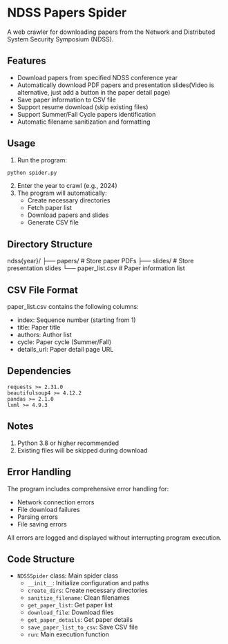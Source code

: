 # NDSS Papers Spider

A web crawler for downloading papers from the Network and Distributed System Security Symposium (NDSS).

## Features

- Download papers from specified NDSS conference year
- Automatically download PDF papers and presentation slides(Video is alternative, just add a button in the paper detail page)
- Save paper information to CSV file
- Support resume download (skip existing files)
- Support Summer/Fall Cycle papers identification
- Automatic filename sanitization and formatting

## Usage

1. Run the program:

```bash
python spider.py
```

2. Enter the year to crawl (e.g., 2024)
3. The program will automatically:
   - Create necessary directories
   - Fetch paper list
   - Download papers and slides
   - Generate CSV file

## Directory Structure

ndss{year}/
├── papers/ # Store paper PDFs
├── slides/ # Store presentation slides
└── paper_list.csv # Paper information list

## CSV File Format

paper_list.csv contains the following columns:

- index: Sequence number (starting from 1)
- title: Paper title
- authors: Author list
- cycle: Paper cycle (Summer/Fall)
- details_url: Paper detail page URL

## Dependencies

```
requests >= 2.31.0
beautifulsoup4 >= 4.12.2
pandas >= 2.1.0
lxml >= 4.9.3
```


## Notes

1. Python 3.8 or higher recommended
2. Existing files will be skipped during download

## Error Handling

The program includes comprehensive error handling for:

- Network connection errors
- File download failures
- Parsing errors
- File saving errors

All errors are logged and displayed without interrupting program execution.

## Code Structure

- `NDSSSpider` class: Main spider class
  - `__init__`: Initialize configuration and paths
  - `create_dirs`: Create necessary directories
  - `sanitize_filename`: Clean filenames
  - `get_paper_list`: Get paper list
  - `download_file`: Download files
  - `get_paper_details`: Get paper details
  - `save_paper_list_to_csv`: Save CSV file
  - `run`: Main execution function
